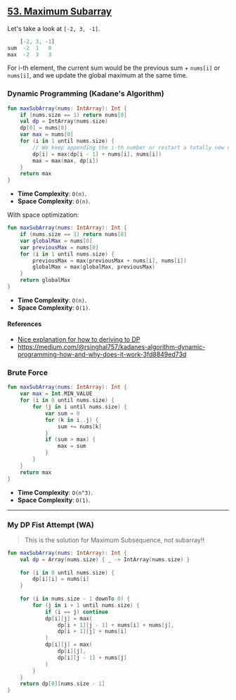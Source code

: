## [53. Maximum Subarray](https://leetcode.com/problems/maximum-subarray/)

Let's take a look at `[-2, 3, -1]`.

```js
    [-2, 3, -1]
sum  -2  1   0
max  -2  3   3
```

For i-th element, the current sum would be the previous sum + `nums[i]` or `nums[i]`, and we update the global maximum at the same time.

### Dynamic Programming (Kadane's Algorithm)
```kotlin
fun maxSubArray(nums: IntArray): Int {
    if (nums.size == 1) return nums[0]
    val dp = IntArray(nums.size)
    dp[0] = nums[0]
    var max = nums[0]
    for (i in 1 until nums.size) {
        // We keep appending the i-th number or restart a totally new number.
        dp[i] = max(dp[i - 1] + nums[i], nums[i])
        max = max(max, dp[i])
    }
    return max
}
```
* **Time Complexity**: `O(n)`.
* **Space Complexity**: `O(n)`.

With space optimization:
```kotlin
fun maxSubArray(nums: IntArray): Int {
    if (nums.size == 1) return nums[0]
    var globalMax = nums[0]
    var previousMax = nums[0]
    for (i in 1 until nums.size) {
        previousMax = max(previousMax + nums[i], nums[i])
        globalMax = max(globalMax, previousMax)
    }
    return globalMax
}
```

* **Time Complexity**: `O(n)`.
* **Space Complexity**: `O(1)`.

#### References
* [Nice explanation for how to deriving to DP](https://leetcode.cn/problems/maximum-subarray/solution/dong-tai-gui-hua-fen-zhi-fa-python-dai-ma-java-dai/)
* https://medium.com/@rsinghal757/kadanes-algorithm-dynamic-programming-how-and-why-does-it-work-3fd8849ed73d

### Brute Force
```kotlin
fun maxSubArray(nums: IntArray): Int {
    var max = Int.MIN_VALUE
    for (i in 0 until nums.size) {
        for (j in i until nums.size) {
            var sum = 0
            for (k in i..j) {
                sum += nums[k]
            }
            if (sum > max) {
                max = sum
            }
        }
    }
    return max
}
```

* **Time Complexity**: `O(n^3)`.
* **Space Complexity**: `O(1)`.

----
### My DP Fist Attempt (WA)

> This is the solution for Maximum Subsequence, not subarray!!

```kotlin
fun maxSubArray(nums: IntArray): Int {
    val dp = Array(nums.size) { _ -> IntArray(nums.size) }
    
    for (i in 0 until nums.size) {
        dp[i][i] = nums[i]
    }
    
    for (i in nums.size - 1 downTo 0) {
        for (j in i + 1 until nums.size) {
            if (i == j) continue
            dp[i][j] = max(
                dp[i + 1][j - 1] + nums[i] + nums[j],
                dp[i + 1][j] + nums[i]
            )
            dp[i][j] = max(
                dp[i][j],
                dp[i][j - 1] + nums[j]
            )
        }
    }
    return dp[0][nums.size - 1]
}
```